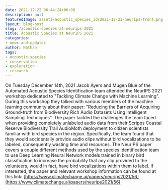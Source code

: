 ```yaml
---
date: 2021-12-22 06:44:24+00:00
description: null
featuredImage: assets/acoustic_species_id/2021-12-21-neurips-front.png
layout: blog-post
slug: /acoustic-species-at-neurips-2021
title: Acoustic Species at NeurIPS 2021
categories:
- news-and-updates
author: Nathan
tags:
- acoustic-species
- conservation
- exploration
- research
---
```

On Tuesday December 14th, 2021 Jacob Ayers and Mugen Blue of the Automated Acoustic Species Identification team attended the NeurIPS 2021 workshop dedicated to "Tackling Climate Change with Machine Learning". During this workshop they talked with various members of the machine learning community about their paper: "Reducing the Barriers of Acquiring Ground-truth from Biodiversity Rich Audio Datasets Using Intelligent Sampling Techniques". The paper tackled the challenges the team faced when providing completely unlabeled audio data from their Scripps Coastal Reserve Biodiversity Trail AudioMoth deployment to citizen scientists familiar with bird species in the region. Specifically, the team found that they would accidentally provide audio clips without bird vocalizations to be labeled, consequently wasting time and resources. The NeurIPS paper covers a couple different methods used by the species identification team to use Deep Learning Neural Network models trained in binary bird classification to increase the probability that any clip provided to the volunteers, would in fact, have bird vocalizations within them to label. If interested, the paper and relevant workshop information can be found at this link: [https://www.climatechange.ai/papers/neurips2021/56](https://www.climatechange.ai/papers/neurips2021/56)
